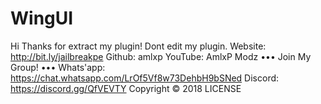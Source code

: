# WingUI
Hi Thanks for extract my plugin!  Dont edit my plugin.  Website: http://bit.ly/jailbreakpe Github: amlxp YouTube: AmlxP Modz   ••• Join My Group! ••• Whats'app: https://chat.whatsapp.com/LrOf5Vf8w73DehbH9bSNed Discord: https://discord.gg/QfVEVTY  Copyright © 2018 LICENSE
